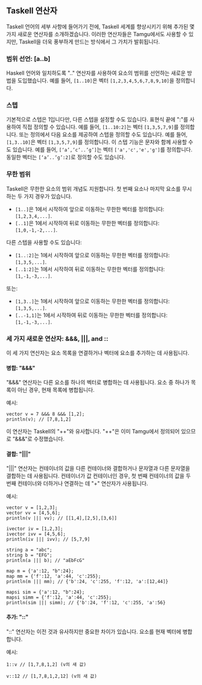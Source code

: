 ## Taskell 연산자

Taskell 언어의 세부 사항에 들어가기 전에, Taskell 세계를 향상시키기 위해 추가된 몇 가지 새로운 연산자를 소개하겠습니다. 이러한 연산자들은 Tamgu에서도 사용할 수 있지만, Taskell을 더욱 풍부하게 만드는 방식에서 그 가치가 발휘됩니다.

### 범위 선언: [a..b]

Haskell 언어와 일치하도록 ".." 연산자를 사용하여 요소의 범위를 선언하는 새로운 방법을 도입했습니다. 예를 들어, `[1..10]`은 벡터 `[1,2,3,4,5,6,7,8,9,10]`을 정의합니다.

### 스텝

기본적으로 스텝은 1입니다만, 다른 스텝을 설정할 수도 있습니다. 표현식 끝에 ":"를 사용하여 직접 정의할 수 있습니다. 예를 들어, `[1..10:2]`는 벡터 `[1,3,5,7,9]`를 정의합니다. 또는 정의에서 다음 요소를 제공하여 스텝을 정의할 수도 있습니다. 예를 들어, `[1,3..10]`은 벡터 `[1,3,5,7,9]`를 정의합니다. 이 스텝 기능은 문자와 함께 사용할 수도 있습니다. 예를 들어, `[‘a’,’c’..’g’]`는 벡터 `['a','c','e','g']`를 정의합니다. 동일한 벡터는 `[‘a’..’g’:2]`로 정의할 수도 있습니다.

### 무한 범위

Taskell은 무한한 요소의 범위 개념도 지원합니다. 첫 번째 요소나 마지막 요소를 무시하는 두 가지 경우가 있습니다.

- `[1..]`은 1에서 시작하여 앞으로 이동하는 무한한 벡터를 정의합니다: `[1,2,3,4,...]`.
- `[..1]`은 1에서 시작하여 뒤로 이동하는 무한한 벡터를 정의합니다: `[1,0,-1,-2,...]`.

다른 스텝을 사용할 수도 있습니다:

- `[1..:2]`는 1에서 시작하여 앞으로 이동하는 무한한 벡터를 정의합니다: `[1,3,5,...]`.
- `[..1:2]`는 1에서 시작하여 뒤로 이동하는 무한한 벡터를 정의합니다: `[1,-1,-3,...]`.

또는:

- `[1,3..]`는 1에서 시작하여 앞으로 이동하는 무한한 벡터를 정의합니다: `[1,3,5,...]`.
- `[..-1,1]`는 1에서 시작하여 뒤로 이동하는 무한한 벡터를 정의합니다: `[1,-1,-3,...]`.

### 세 가지 새로운 연산자: &&&, |||, and ::

이 세 가지 연산자는 요소 목록을 연결하거나 벡터에 요소를 추가하는 데 사용됩니다.

#### 병합: "&&&"

"&&&" 연산자는 다른 요소를 하나의 벡터로 병합하는 데 사용됩니다. 요소 중 하나가 목록이 아닌 경우, 현재 목록에 병합됩니다.

예시:

```
vector v = 7 &&& 8 &&& [1,2];
println(v); // [7,8,1,2]
```

이 연산자는 Taskell의 "++"와 유사합니다. "++"은 이미 Tamgu에서 정의되어 있으므로 "&&&"로 수정했습니다.

#### 결합: "|||"

"|||" 연산자는 컨테이너의 값을 다른 컨테이너와 결합하거나 문자열과 다른 문자열을 결합하는 데 사용됩니다. 컨테이너가 값 컨테이너인 경우, 첫 번째 컨테이너의 값을 두 번째 컨테이너와 더하거나 연결하는 데 "+" 연산자가 사용됩니다.

예시:

```
vector v = [1,2,3];
vector vv = [4,5,6];
println(v ||| vv); // [[1,4],[2,5],[3,6]]

ivector iv = [1,2,3];
ivector ivv = [4,5,6];
println(iv ||| ivv); // [5,7,9]

string a = "abc";
string b = "EFG";
println(a ||| b); // "aEbFcG"

map m = {'a':12, "b":24};
map mm = {'f':12, 'a':44, 'c':255};
println(m ||| mm); // {'b':24, 'c':255, 'f':12, 'a':[12,44]}

mapsi sim = {'a':12, "b":24};
mapsi simm = {'f':12, 'a':44, 'c':255};
println(sim ||| simm); // {'b':24, 'f':12, 'c':255, 'a':56}
```

#### 추가: "::"

"::" 연산자는 이전 것과 유사하지만 중요한 차이가 있습니다. 요소를 현재 벡터에 병합합니다.

예시:

```
1::v // [1,7,8,1,2] (v의 새 값)

v::12 // [1,7,8,1,2,12] (v의 새 값)
```